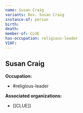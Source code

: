 ```yaml
---
name: Susan Craig
variants: Rev. Susan Craig
instance-of: person
birth: 
death: 
member-of: CLUE
has-occupation: religious-leader
VIAF: 
---
```

## Susan Craig

**Occupation:** 
- #religious-leader

**Associated organizations:** 
- [[CLUE]]
